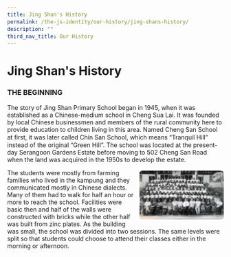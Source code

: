 ```yaml
---
title: Jing Shan's History
permalink: /the-js-identity/our-history/jing-shans-history/
description: ""
third_nav_title: Our History
---
```

# **Jing Shan's History**

### THE BEGINNING

The story of Jing Shan Primary School began in 1945, when it was established as a Chinese-medium school in Cheng Sua Lai. It was founded by local Chinese businessmen and members of the rural community here to provide education to children living in this area. Named Cheng San School at ﬁrst, it was later called Chin San School, which means “Tranquil Hill” instead of the original “Green Hill”. The school was located at the present-day Serangoon Gardens Estate before moving to 502 Cheng San Road when the land was acquired in the 1950s to develop the estate.

<img src="/images/history3a.png" style="width:40%" align = "right">

The students were mostly from farming families who lived in the kampung and they communicated mostly in Chinese dialects.  Many of them had to walk for half an hour or more to reach the school. Facilities were basic then and half of the walls were constructed with bricks while the other half was built from zinc plates. As the building was small, the school was divided into two sessions. The same levels were split so that students could choose to attend their classes either in the morning or afternoon.